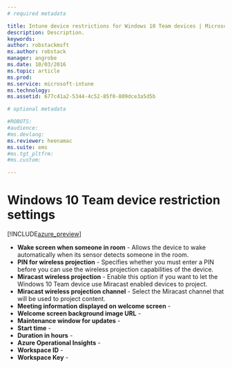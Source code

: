 ```yaml
---
# required metadata

title: Intune device restrictions for Windows 10 Team devices | Microsoft Docs
description: Description.
keywords:
author: robstackmsft
ms.author: robstack
manager: angrobe
ms.date: 10/03/2016
ms.topic: article
ms.prod:
ms.service: microsoft-intune
ms.technology:
ms.assetid: 677c41a2-5344-4c52-85f0-809dce3a5d5b

# optional metadata

#ROBOTS:
#audience:
#ms.devlang:
ms.reviewer: heenamac
ms.suite: ems
#ms.tgt_pltfrm:
#ms.custom:

---
```


# Windows 10 Team device restriction settings

[!INCLUDE[azure_preview](../includes/azure_preview.md)]

- **Wake screen when someone in room** - Allows the device to wake automatically when its sensor detects someone in the room.	
- **PIN for wireless projection** - Specifies whether you must enter a PIN before you can use the wireless projection capabilities of the device.	
- **Miracast wireless projection** - Enable this option if you want to let the Windows 10 Team device use Miracast enabled devices to project.
- **Miracast wireless projection channel** - Select the Miracast channel that will be used to project content.	
- **Meeting information displayed on welcome screen** - 	
- **Welcome screen background image URL** - 	
- **Maintenance window for updates** - 	
- **Start time** - 	
- **Duration in hours** - 	
- **Azure Operational Insights** - 	
- **Workspace ID** - 	
- **Workspace Key** - 	

